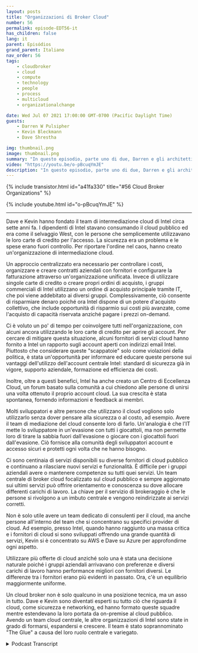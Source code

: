 ```yaml
---
layout: posts
title: "Organizzazioni di Broker Cloud"
number: 56
permalink: episode-EDT56-it
has_children: false
lang: it
parent: Episódios
grand_parent: Italiano
nav_order: 56
tags:
    - cloudbroker
    - cloud
    - compute
    - technology
    - people
    - process
    - multicloud
    - organizationalchange

date: Wed Jul 07 2021 17:00:00 GMT-0700 (Pacific Daylight Time)
guests:
    - Darren W Pulsipher
    - Kevin Bleckmann
    - Dave Shrestha

img: thumbnail.png
image: thumbnail.png
summary: "In questo episodio, parte uno di due, Darren e gli architetti delle soluzioni cloud di Intel, Dave Shrestha e Kevin Bleckman, parlano dell'importanza di un'organizzazione di broker cloud. Dave e Kevin hanno fondato il team di brokeraggio cloud di Intel circa sette anni fa. I dipendenti di Intel stavano utilizzando il cloud pubblico ed era come il selvaggio West, con le persone che semplicemente utilizzavano le loro carte di credito per accedere. La sicurezza era un problema e le spese sono sfuggite al controllo. Per mettere a freno il caos, hanno creato un'organizzazione di broker cloud."
video: "https://youtu.be/o-pBcuqYmJE"
description: "In questo episodio, parte uno di due, Darren e gli architetti delle soluzioni cloud di Intel, Dave Shrestha e Kevin Bleckman, parlano dell'importanza di un'organizzazione di broker cloud. Dave e Kevin hanno fondato il team di brokeraggio cloud di Intel circa sette anni fa. I dipendenti di Intel stavano utilizzando il cloud pubblico ed era come il selvaggio West, con le persone che semplicemente utilizzavano le loro carte di credito per accedere. La sicurezza era un problema e le spese sono sfuggite al controllo. Per mettere a freno il caos, hanno creato un'organizzazione di broker cloud."
---
```


<div>
{% include transistor.html id="a41fa330" title="#56 Cloud Broker Organizations" %}

{% include youtube.html id="o-pBcuqYmJE" %}
</div>

---

Dave e Kevin hanno fondato il team di intermediazione cloud di Intel circa sette anni fa. I dipendenti di Intel stavano consumando il cloud pubblico ed era come il selvaggio West, con le persone che semplicemente utilizzavano le loro carte di credito per l'accesso. La sicurezza era un problema e le spese erano fuori controllo. Per riportare l'ordine nel caos, hanno creato un'organizzazione di intermediazione cloud.

Un approccio centralizzato era necessario per controllare i costi, organizzare e creare contratti aziendali con fornitori e configurare la fatturazione attraverso un'organizzazione unificata. Invece di utilizzare singole carte di credito o creare propri ordini di acquisto, i gruppi commerciali di Intel utilizzano un ordine di acquisto principale tramite IT, che poi viene addebitato ai diversi gruppi. Complessivamente, ciò consente di risparmiare denaro poiché ora Intel dispone di un potere d'acquisto collettivo, che include opportunità di risparmio sui costi più avanzate, come l'acquisto di capacità riservata anziché pagare i prezzi on-demand.

Ci è voluto un po' di tempo per coinvolgere tutti nell'organizzazione, con alcuni ancora utilizzando le loro carte di credito per aprire gli account. Per cercare di mitigare questa situazione, alcuni fornitori di servizi cloud hanno fornito a Intel un rapporto sugli account aperti con indirizzi email Intel. Piuttosto che considerare queste "scappatoie" solo come violazioni della politica, è stata un'opportunità per informare ed educare queste persone sui vantaggi dell'utilizzo dell'account centrale Intel: standard di sicurezza già in vigore, supporto aziendale, formazione ed efficienza dei costi.

Inoltre, oltre a questi benefici, Intel ha anche creato un Centro di Eccellenza Cloud, un forum basato sulla comunità a cui chiedono alle persone di unirsi una volta ottenuto il proprio account cloud. La sua crescita è stata spontanea, fornendo informazioni e feedback ai membri.

Molti sviluppatori e altre persone che utilizzano il cloud vogliono solo utilizzarlo senza dover pensare alla sicurezza o al costo, ad esempio. Avere il team di mediazione del cloud consente loro di farlo. Un'analogia è che l'IT mette lo sviluppatore in un'evasione con tutti i giocattoli, ma non permette loro di tirare la sabbia fuori dall'evasione o giocare con i giocattoli fuori dall'evasione. Ciò fornisce alla comunità degli sviluppatori account e accesso sicuri e protetti ogni volta che ne hanno bisogno.

Ci sono centinaia di servizi disponibili su diverse fornitori di cloud pubblico e continuano a rilasciare nuovi servizi e funzionalità. È difficile per i gruppi aziendali avere o mantenere competenze su tutti quei servizi. Un team centrale di broker cloud focalizzato sul cloud pubblico e sempre aggiornato sui ultimi servizi può offrire orientamento e conoscenza su dove allocare differenti carichi di lavoro. La chiave per il servizio di brokeraggio è che le persone si rivolgono a un imbuto centrale e vengono reindirizzate ai servizi corretti.

Non è solo utile avere un team dedicato di consulenti per il cloud, ma anche persone all'interno del team che si concentrano su specifici provider di cloud. Ad esempio, presso Intel, quando hanno raggiunto una massa critica e i fornitori di cloud si sono sviluppati offrendo una grande quantità di servizi, Kevin si è concentrato su AWS e Dave su Azure per approfondirne ogni aspetto.

Utilizzare più offerte di cloud anziché solo una è stata una decisione naturale poiché i gruppi aziendali arrivavano con preferenze e diversi carichi di lavoro hanno performance migliori con fornitori diversi. Le differenze tra i fornitori erano più evidenti in passato. Ora, c'è un equilibrio maggiormente uniforme.

Un cloud broker non è solo qualcuno in una posizione tecnica, ma un asso in tutto. Dave e Kevin sono diventati esperti su tutto ciò che riguarda il cloud, come sicurezza e networking, ed hanno formato queste squadre mentre estendevano la loro portata da on-premise al cloud pubblico. Avendo un team cloud centrale, le altre organizzazioni di Intel sono state in grado di formarsi, espandersi e crescere. Il team è stato soprannominato "The Glue" a causa del loro ruolo centrale e variegato.



<details>
<summary> Podcast Transcript </summary>

<p></p>

</details>
